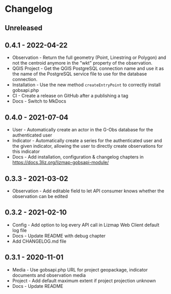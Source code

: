 # Changelog

## Unreleased

## 0.4.1 - 2022-04-22

* Observation - Return the full geometry (Point, Linestring or Polygon)
  and not the centroid anymore in the "wkt" property of the observation.
* QGIS Project - Get the QGIS PostgreSQL connection name and use it as the name of the
  PostgreSQL service file to use for the database connection.
* Installation - Use the new method `createEntryPoint` to correctly install gobsapi.php
* CI - Create a release on GitHub after a publishing a tag
* Docs - Switch to MkDocs

## 0.4.0 - 2021-07-04

* User - Automatically create an actor in the G-Obs database for the authenticated user
* Indicator - Automatically create a series for the authenticated user and the given indicator, allowing the user to directly create observations for this indicator
* Docs - Add installation, configuration & changelog chapters in https://docs.3liz.org/lizmap-gobsapi-module/

## 0.3.3 - 2021-03-02

* Observation - Add editable field to let API consumer knows whether the observation can be edited

## 0.3.2 - 2021-02-10

* Config - Add option to log every API call in Lizmap Web Client default log file
* Docs - Update README with debug chapter
* Add CHANGELOG.md file

## 0.3.1 - 2020-11-01

* Media - Use gobsapi.php URL for project geopackage, indicator documents and observation media
* Project - Add default maximum extent if project projection unknown
* Docs - Update README
